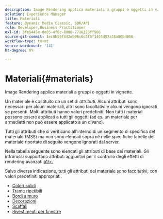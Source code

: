 ```yaml
---
description: Image Rendering applica materiali a gruppi o oggetti in vignette.
solution: Experience Manager
title: Materiali
feature: Dynamic Media Classic, SDK/API
role: Developer,Business Practitioner
exl-id: 3fe5445e-de85-4f0c-8008-7716226ff966
source-git-commit: 1ec8b59f442eb96c6c3f5f1405d57a38a86bd056
workflow-type: tm+mt
source-wordcount: '141'
ht-degree: 0%

---
```


# Materiali{#materials}

Image Rendering applica materiali a gruppi o oggetti in vignette.

Un materiale è costituito da un set di *attributi*. Alcuni attributi sono necessari per alcuni materiali, altri sono facoltativi e alcuni vengono ignorati se presenti. Molti attributi hanno valori predefiniti. Non tutti i materiali possono essere applicati a tutti gli oggetti (ad es. un materiale per armadietti non può essere applicato a un divano).

Tutti gli attributi che si verificano all&#39;interno di un segmento di specifica del materiale (MSS) ma non sono elencati sopra né nelle specifiche tabelle del materiale riportate di seguito vengono ignorati dal server.

Nella tabella seguente sono elencati gli attributi di base dei materiali. Gli infrarossi supportano attributi aggiuntivi per il controllo degli effetti di rendering avanzati [a1/>.](../../../../../../ir-api/http-protocol/image-rendering-api-ref/c-ir-http-protocol-ref/c-ir-http-protocol-syntax-and-features/c-ir-advanced-render-effects/c-ir-advanced-render-effects.md#concept-bf8b6d8460244b9cacc7f4a3df4c5281)

Salvo diversa indicazione, tutti gli attributi del materiale sono facoltativi, con valori predefiniti appropriati.

* [Colori solidi](r-ir-solid-colors.md)
* [Trame ripetibili](r-ir-repeatable-textures.md)
* [Bordi a muro](r-ir-wall-borders.md)
* [Decorazioni](r-ir-decals.md)
* [Scaffali](r-ir-cabinets.md)
* [Rivestimenti per finestre](r-ir-window-coverings.md)
